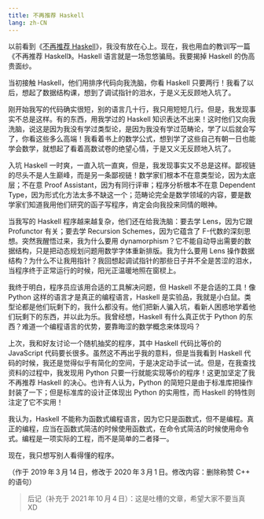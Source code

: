 ```yaml
---
title: 不再推荐 Haskell
lang: zh-CN
---
```


以前看到《[不再推荐 Haskell](https://yinwang0.lofter.com/post/183ec2_47bf37)》，我没有放在心上。现在，我也用血的教训写一篇《不再推荐 Haskell》。Haskell 语言就是一场忽悠骗局。我要揭掉 Haskell 的伪高贵面纱。

当初接触 Haskell，他们用排序代码向我洗脑，你看 Haskell 只要两行！我看了以后，想起了数据结构课，想到了调试指针的泪水，于是义无反顾地入坑了。

刚开始我写的代码确实很短，别的语言几十行，我只用短短几行。但是，我发现事实不总是这样。有的东西，用我学过的 Haskell 知识表达不出来！这时他们又向我洗脑，说这是因为我没有学过类型论，是因为我没有学过范畴论，学了以后就会写了，你看这些多么高端！我看着书上的数学公式，想到学了这些自己有朝一日也能学会数学，就想起了看着高数试卷的绝望心情，于是又义无反顾地入坑了。

入坑 Haskell 一时爽，一直入坑一直爽，但是，我发现事实又不总是这样。鄙视链的尽头不是人生巅峰，而是另一条鄙视链！数学家们根本不在意类型论，因为太底层；不在意 Proof Assistant，因为有同行评审；程序分析根本不在意 Dependent Type，因为形式化方法太多不缺这一个；范畴论完全是数学领域的内容，要是数学家们知道我用他们研究的函子写程序，肯定会向我投来同情的眼神。

当我写的 Haskell 程序越来越复杂，他们还在给我洗脑：要去学 Lens，因为它跟 Profunctor 有关；要去学 Recursion Schemes，因为它蕴含了 F-代数的深刻思想。突然我醒悟过来，我为什么要用 dynamorphism？它不能自动导出需要的数据结构，只是把动态规划问题用数学字体重新排版。我为什么要用 Lens 操作数据结构？为什么不让我用指针？我回想起调试指针的那些日子并不全是苦涩的泪水，当程序终于正常运行的时候，阳光正温暖地照在窗棂上。

我终于明白，程序员应该用合适的工具解决问题，但 Haskell 不是合适的工具！像 Python 这样的语言才是真正的编程语言，Haskell 是实验品，我就是小白鼠。类型论都是他们玩剩下的，我什么都没有。他们把新人骗入坑，看新人困惑地学着他们玩剩下的东西，并以此为乐。我曾经想，Haskell 有什么真正优于 Python 的东西？难道一个编程语言的优势，要靠晦涩的数学概念来体现吗？

上次，我和好友讨论一个随机抽奖的程序，其中 Haskell 代码比等价的 JavaScript 代码要长很多。虽然这不再出乎我的意料，但是当我看到 Haskell 代码的时候，我还是觉得似乎有简化的空间，于是决定动手试一试。但是，在我查找资料的过程中，我发现用 Python 只要一行就能实现等价的程序！这更加坚定了我不再推荐 Haskell 的决心。也许有人认为，Python 的简短只是由于标准库把操作封装了一下；但是标准库的设计正体现出 Python 的实用性，而 Haskell 的特性则注定了它不实用！

我认为，Haskell 不能称为函数式编程语言，因为它只是函数式，但不是编程。真正的编程，应当在函数式简洁的时候使用函数式，在命令式简洁的时候使用命令式。编程是一项实际的工程，而不是简单的二者择一。

现在，我只想写别人看得懂的程序。

（作于 2019&#8239;年&#8239;3&#8239;月&#8239;14&#8239;日，修改于 2020&#8239;年&#8239;3&#8239;月&#8239;1&#8239;日。修改内容：删除称赞 C++ 的语句）

> 后记（补充于 2021&#8239;年&#8239;10&#8239;月&#8239;4&#8239;日）：这是吐槽的文章，希望大家不要当真 XD
